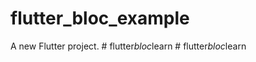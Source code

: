 # flutter_bloc_example

A new Flutter project.
#   f l u t t e r _ b l o c _ l e a r n  
 #   f l u t t e r _ b l o c _ l e a r n  
 